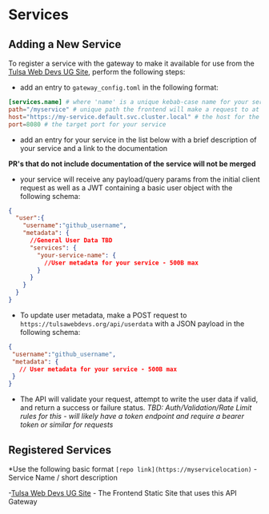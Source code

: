 # Services

## Adding a New Service
To register a service with the gateway to make it available for use from the [Tulsa Web Devs UG Site](https://tulsawebdevs.org), perform the following steps:
- add an entry to `gateway_config.toml` in the following format:
```toml
[services.name] # where 'name' is a unique kebab-case name for your service
path="/myservice" # unique path the frontend will make a request to at /api[path]
host="https://my-service.default.svc.cluster.local" # the host for the service
port=8080 # the target port for your service
```
- add an entry for your service in the list below with a brief description of your service and a link to the documentation

**PR's that do not include documentation of the service will not be merged**

- your service will receive any payload/query params from the initial client request as well as a JWT containing a basic user object with the following schema:
```json
{
  "user":{
    "username":"github_username",
    "metadata": {
      //General User Data TBD
      "services": {
        "your-service-name": {
          //User metadata for your service - 500B max
        }
      }
    }
  } 
}
```
- To update user metadata, make a POST request to `https://tulsawebdevs.org/api/userdata` with a JSON payload in the following schema:
 ```json
{
  "username":"github_username",
  "metadata": {
    // User metadata for your service - 500B max
  }
}
```
- The API will validate your request, attempt to write the user data if valid,  and return a success or failure status. 
*TBD: Auth/Validation/Rate Limit rules for this - will likely have a token endpoint and require a bearer token or similar for requests*

## Registered Services
*Use the following basic format `[repo link](https://myservicelocation)` - Service Name / short description

-[Tulsa Web Devs UG Site](https://tulsawebdevs.org) - The Frontend Static Site that uses this API Gateway
